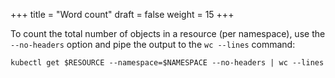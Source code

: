 +++
title = "Word count"
draft = false
weight = 15
+++

To count the total number of objects in a resource (per namespace),
use the `--no-headers` option and pipe the output to the `wc --lines` command:

```shell
kubectl get $RESOURCE --namespace=$NAMESPACE --no-headers | wc --lines
```
